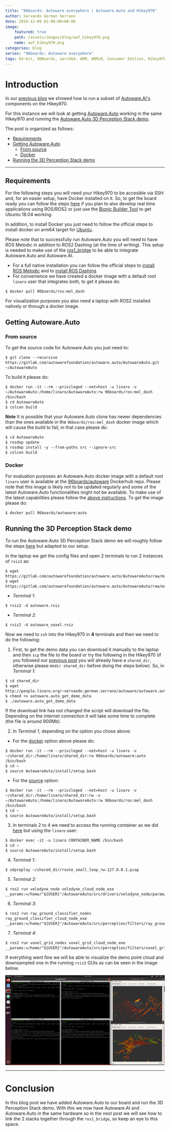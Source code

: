 ```yaml
---
title: "96boards: Autoware everywhere | Autoware.Auto and Hikey970"
author: Servando German Serrano
date: 2019-12-09 01:00:00+00:00
image:
    featured: true
    path: /assets/images/blog/awf_hikey970.png
    name: awf_hikey970.png
categories: blog
series: "96boards: Autoware everywhere"
tags: 64-bit, 96Boards, aarch64, ARM, ARMv8, Consumer Edition, Hikey970, Linaro, Linux, arm64, real time, ROS2, Autoware
---
```


# Introduction
In our [previous blog](https://www.96boards.org/blog/autoware.ai_hikey970/) we showed how to run a subset of [Autoware.AI's](https://www.autoware.ai/) components on the Hikey970.

For this instance we will look at getting [Autoware.Auto](https://www.autoware.auto/) working in the same Hikey970 and running the [Autoware.Auto 3D Perception Stack demo](https://autowarefoundation.gitlab.io/autoware.auto/AutowareAuto/perception-stack.html).

The post is organized as follows:
- [Requirements](#requirements)
- [Getting Autoware.Auto](#getting-autowareauto)
  - [From source](#from-source)
  - [Docker](#docker)
- [Running the 3D Perception Stack demo](#running-the-3d-perception-stack-demo)

***

## Requirements
For the following steps you will need your Hikey970 to be accesible via SSH and, for an easier setup, have Docker installed on it. So, to get the board ready you can follow the steps [here](https://www.96boards.org/blog/hikey970-rt/) if you plan to also develop real time applications using ROS/ROS2 or just use the [Bionic Builder Tool](https://discuss.96boards.org/t/tool-bionic-builder-automated-kernel-ubuntu-builder-for-hikey970/7879) to get Ubuntu 18.04 working.

In addition, to install Docker you just need to follow the official steps to install docker on arm64 target for [Ubuntu](https://docs.docker.com/install/linux/docker-ce/ubuntu/).

Please note that to successfully run Autoware.Auto you will need to have ROS Melodic in addition to ROS2 Dashing (at the time of writing). This setup is needed to make use of the [ros1_bridge](https://github.com/ros2/ros1_bridge) to be able to integrate Autoware.Auto and Autoware.AI.
- For a full native installation you can follow the official steps to [install ROS Melodic](http://wiki.ros.org/melodic/Installation/Ubuntu) and to [install ROS Dashing](https://index.ros.org/doc/ros2/Installation/Dashing/Linux-Install-Debians/).
- For convenience we have created a docker image with a default root `linaro` user that integrates both, to get it please do:
```
$ docker pull 96boards/ros:mel_dash
```

For visualization purposes you also need a laptop with ROS2 installed natively or through a docker image.

## Getting Autoware.Auto

### From source
To get the source code for Autoware.Auto you just need to:
```
$ git clone --recursive https://gitlab.com/autowarefoundation/autoware.auto/AutowareAuto.git ~/AutowareAuto
```

To build it please do:
```
$ docker run -it --rm --privileged --net=host -u linaro -v ~/AutowareAuto:/home/linaro/AutowareAuto:rw 96boards/ros:mel_dash /bin/bash
$ cd AutowareAuto
$ colcon build
```

**Note** It is possible that your Autoware.Auto clone has newer dependencies than the ones available in the `96boards/ros:mel_dash` docker image which will cause the build to fail, in that case please do:
```
$ cd AutowareAuto
$ rosdep update
$ rosdep install -y --from-paths src --ignore-src
$ colcon build
```

### Docker
For evaluation purposes an Autoware.Auto docker image with a default root `linaro` user is available at the [96boards/autoware](https://hub.docker.com/repository/docker/96boards/autoware) Dockerhub repo. Please note that this image is likely not to be updated regularly and some of the latest Autoware.Auto functionalities might not be available. To make use of the latest capabilities please follow the [above instructions](#from-source).
To get the image please do:
```
$ docker pull 96boards/autoware:auto
```

## Running the 3D Perception Stack demo

To run the Autoware.Auto 3D Perception Stack demo we will roughly follow the steps [here](https://autowarefoundation.gitlab.io/autoware.auto/AutowareAuto/perception-stack.html) but adapted to our setup.

In the laptop we get the config files and open 2 terminals to run 2 instances of `rviz2` as:
```
$ wget https://gitlab.com/autowarefoundation/autoware.auto/AutowareAuto/raw/master/src/tools/autoware_auto_examples/rviz2/autoware.rviz
$ wget https://gitlab.com/autowarefoundation/autoware.auto/AutowareAuto/raw/master/src/tools/autoware_auto_examples/rviz2/autoware_voxel.rviz
```
- _Terminal 1_:
```
$ rviz2 -d autoware.rviz
```
- _Terminal 2_:
```
$ rviz2 -d autoware_voxel.rviz
```

Now we need to `ssh` into the Hikey970 in **4** terminals and then we need to do the following:

1. First, to get the demo data you can download it manually to the laptop and then `scp` the file to the board or try the following in the Hikey970 (if you followed our [previous post](https://www.96boards.org/blog/autoware.ai_hikey970/) you will already have a `shared_dir`, otherwise please `mkdir shared_dir` before doing the steps below). So, in _Terminal 1_:
```
$ cd shared_dir
$ wget http://people.linaro.org/~servando.german.serrano/autoware/autoware.auto_get_demo_data
$ chmod +x autoware.auto_get_demo_data
$ ./autoware.auto_get_demo_data
```
If the download link has not changed the script will download the file. Depending on the internet connection it will take some time to complete (the file is around 900Mb).

2. In _Terminal 1_, depending on the option you chose above:
  - For the [docker](#docker) option above please do:
```
$ docker run -it --rm --privileged --net=host -u linaro -v ~/shared_dir:/home/linaro/shared_dir:rw 96boards/autoware:auto /bin/bash
$ cd ~
$ source AutowareAuto/install/setup.bash
```
  - For the [source](#from-source) option:
```
$ docker run -it --rm --privileged --net=host -u linaro -v ~/shared_dir:/home/linaro/shared_dir:rw -v ~/AutowareAuto:/home/linaro/AutowareAuto:rw 96boards/ros:mel_dash /bin/bash
$ cd ~
$ source AutowareAuto/install/setup.bash
```

3. In terminals 2 to 4 we need to access the running container as we did [here](https://www.96boards.org/blog/autoware.ai_hikey970/#in-hikey970) but using the `linaro` user:
```
$ docker exec -it -u linaro CONTAINER_NAME /bin/bash
$ cd ~
$ source AutowareAuto/install/setup.bash
```

4. _Terminal 1_:
```
$ udpreplay ~/shared_dir/route_small_loop_rw-127.0.0.1.pcap
```

5. _Terminal 2_:
```
$ ros2 run velodyne_node velodyne_cloud_node_exe __params:=/home/"${USER}"/AutowareAuto/src/drivers/velodyne_node/param/vlp16_test.param.yaml
```

6. _Terminal 3_:
```
$ ros2 run ray_ground_classifier_nodes ray_ground_classifier_cloud_node_exe __params:=/home/"${USER}"/AutowareAuto/src/perception/filters/ray_ground_classifier_nodes/param/vlp16_lexus.param.yaml
```

7. _Terminal 4_:
```
$ ros2 run voxel_grid_nodes voxel_grid_cloud_node_exe __params:=/home/"${USER}"/AutowareAuto/src/perception/filters/voxel_grid_nodes/param/vlp16_lexus_centroid.param.yaml
```

If everything went fine we will be able to visualize the demo point cloud and downsampled one in the running `rviz2` GUIs as can be seen in the image below.

![](/assets/images/blog/autoware_auto_hikey970.png)

***

# Conclusion

In this blog post we have added Autoware.Auto to our board and run the 3D Perception Stack demo. With this we now have Autoware.AI and Autoware.Auto in the same hardware so in the next post we will see how to link the 2 stacks together through the `ros1_bridge`, so keep an eye to this space.
